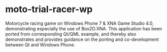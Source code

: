 moto-trial-racer-wp
===================

Motorcycle racing game on Windows Phone 7 &amp; XNA Game Studio 4.0, demonstrating especially the use of Box2D.XNA. This application has been ported from corresponding Qt/QML example, and thereby also demonstrates and provides guidance on the porting and co-development between Qt and Windows Phone.
